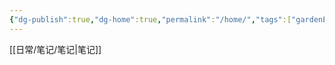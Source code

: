 ```yaml
---
{"dg-publish":true,"dg-home":true,"permalink":"/home/","tags":["gardenEntry"],"dgPassFrontmatter":true}
---
```



[[日常/笔记/笔记\|笔记]]
